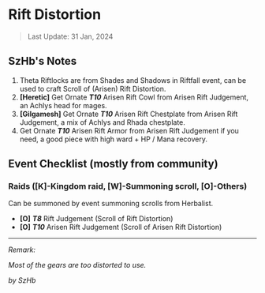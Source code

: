 # Rift Distortion 

> Last Update: 31 Jan, 2024

## SzHb's Notes

1. Theta Riftlocks are from Shades and Shadows in Riftfall event, can be used to craft Scroll of (Arisen) Rift Distortion.
2. **[Heretic]** Get Ornate ***T10*** Arisen Rift Cowl from Arisen Rift Judgement, an Achlys head for mages.
3. **[Gilgamesh]** Get Ornate ***T10*** Arisen Rift Chestplate from Arisen Rift Judgement, a mix of Achlys and Rhada chestplate.
4. Get Ornate ***T10*** Arisen Rift Armor from Arisen Rift Judgement if you need, a good piece with high ward + HP / Mana recovery.


## Event Checklist (mostly from community)

### Raids ([K]-Kingdom raid, [W]-Summoning scroll, [O]-Others)

Can be summoned by event summoning scrolls from Herbalist. 

- **[O]** ***T8*** Rift Judgement (Scroll of Rift Distortion)
- **[O]** ***T10*** Arisen Rift Judgement (Scroll of Arisen Rift Distortion)

---

*Remark:*

*Most of the gears are too distorted to use.*

*by SzHb*